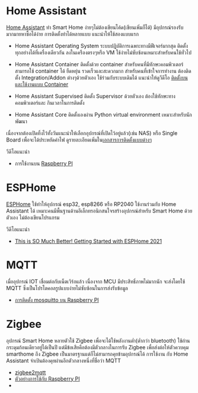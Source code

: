 # Home Assistant
[Home Assistant](https://www.home-assistant.io/) ทำ Smart Home ง่ายๆไม่ต้องเขียนโค้ด(เขียนเพิ่มก็ได้) มีอุปกรณ์รองรับมากมายหาซื้อได้ง่าย 
การติดตั้งทำได้หลายแบบ แนะนำให้ใช้สองแบบแรก

- Home Assistant Operating System ระบบปฎิบัติการเฉพาะทางมีฟีเจอร์มากสุด ติดตั้งทุกอย่างได้ที่เครื่องเดียวกัน ลงในเครืองตรงๆหรือ VM ใช้ง่ายไม่ซับซ้อนเหมาะสำหรับคนใช้ทั่วไป

- Home Assistant Container ติดตั้งด้วย container สำหรับคนที่มีทักษะคอมพิวเตอร์ สามารถใช้ container ได้ ยืดหยุ่น รวดเร็วและสะดวกมาก สำหรับคนที่เข้าใจการทำงาน ต้องติดตั้ง Integration/Addon ต่างๆด้วยตัวเอง ใช้ร่วมกับระบบเดิมได้ แนะนำให้ดูวีดีโอ [ติดตั้งบนและใช้งานแบบ Container](./install-container.md)

- Home Assistant Supervised ติดตั้ง Supervisor ด้วยตัวเอง ต้องใช้ทักษะทางคอมพิวเตอร์และ กินเวลาในการติดตั้ง
- Home Assistant Core ติดตั้งเองผ่าน Python virtual environment เหมาะสำหรับนักพัฒนา 


เนื่องจากต้องเปิดทิ้งไว้ทั้งวันแนะนำให้เลือกอุปกรณ์ที่เปิดไว้อยู่แล้ว(เช่น NAS) หรือ Single Board เพื่อจะได้ประหยัดค่าไฟ ดูรายละเอียดเพิ่มใน[เอกสารการติดตั้งแบบต่างๆ](https://www.home-assistant.io/installation)

วีดีโอแนะนำ
- การใช้งานบน [Raspberry PI](https://pimylifeup.com/home-assistant-raspberry-pi/)

# ESPHome
[ESPHome](https://esphome.io/) ใช้ทำให้อุปกรณ์ esp32, esp8266 หรือ RP2040 ใช้งานร่วมกับ Home Assistant ได้ เหมาะคนมีพื้นฐานด้านอีเล็กทรอนิกสนใจรสร้างอุปกรณ์สำหรับ Smart Home ด้วยตัวเอง ไม่ต้องเขียนโปรแกรม

วีดีโอแนะนำ
- [This is SO Much Better! Getting Started with ESPHome 2021](https://www.youtube.com/watch?v=iufph4dF3YU)


# MQTT

เมื่ออุปกรณ์ IOT เชื่อมต่อกับเน็ตเวิร์กแล้ว เนื่องจาก MCU มีประสิทธิ์ภาพไม่มากนัก จะส่งโดยใช้ MQTT ซึ่งเป็นโปรโตคอลรูปแบบง่ายไม่ซับซ้อนในการส่งรับข้อมูล 
- [การติดตั้ง mosquitto บน Raspberry PI](https://randomnerdtutorials.com/how-to-install-mosquitto-broker-on-raspberry-pi/)


# Zigbee 
อุปกรณ์ Smart Home หลายตัวใช้ Zigbee เพื่อจะได้ใช้พลังงานต่ำ(ต่ำกว่า bluetooth) ใช้ถ่านกระดุมก้อนเดียวอยู่ได้เป็นปี แต่มีข้อเสียคือต้องมีตัวกลางในการรับ Zigbee เพื่อส่งต่อให้ตัวควบคุม smarthome ถึง Zigbee เป็นมาตรฐานแต่ก็ไม่สามารถคุยข้ามอุปกรณ์ได้ การใช้งาน กับ Home Assistant จำเป้นต้องคุยผ่านอีกตัวกลางหนึ่งที่ชื่อว่า MQTT

- [zigbee2mqtt](https://www.zigbee2mqtt.io/)
- [ตัวอย่างการใช้กับ Raspberry PI](https://flemmingss.com/how-to-set-up-zigbee2mqtt-on-a-raspberry-pi-and-integrate-it-with-home-assistant/)
- []()


